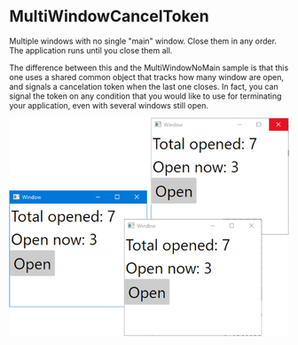 # MultiWindowCancelToken

Multiple windows with no single "main" window. Close them in any order. The application runs until you close them all.

The difference between this and the MultiWindowNoMain sample is that this one uses a shared common object
that tracks how many window are open, and signals a cancelation token when the last one closes. In fact, you can signal
the token on any condition that you would like to use for terminating your application, even with several windows
still open.

![Multiple windows](ScreenCap.png "Multiple windows.")